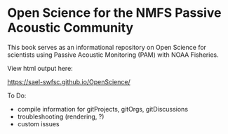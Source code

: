# Open Science for the NMFS Passive Acoustic Community

This book serves as an informational repository on Open Science for scientists using Passive Acoustic Monitoring (PAM) with NOAA Fisheries.


View html output here:

<https://sael-swfsc.github.io/OpenScience/>



To Do:
- compile information for gitProjects, gitOrgs, gitDiscussions
- troubleshooting (rendering, ?)
- custom issues
